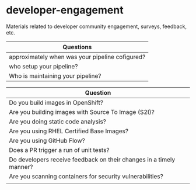 # developer-engagement
Materials related to developer community engagement, surveys, feedback, etc.

| Questions |
| ---- |
| approximately when was your pipeline cofigured?|
| who setup your pipeline? |
| Who is maintaining your pipeline? |

| Question                                                    |
| ------------------------------------------------------------ |
| Do you build images in OpenShift?                            |
| Are you building images with Source To Image (S2I)?          |
| Are you doing static code analysis?                          |
| Are you using RHEL Certified Base Images?                    |
| Are you using GitHub Flow?                                   |
| Does a PR trigger a run of unit tests?                       |
| Do developers receive feedback on their changes in a timely manner? |
| Are you scanning containers for security vulnerabilities? |
|  |  |

